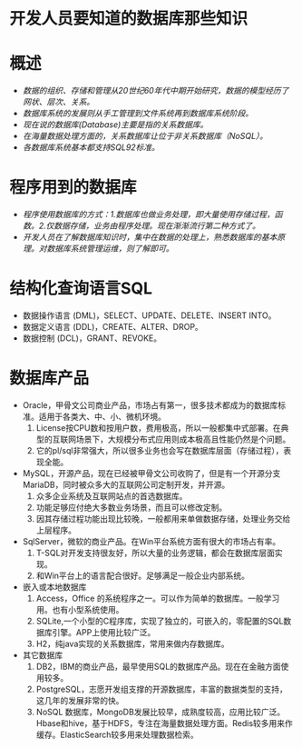 # 开发人员要知道的数据库那些知识

# 概述
- *数据的组织、存储和管理从20世纪60年代中期开始研究，数据的模型经历了网状、层次、关系。*
- *数据库系统的发展则从手工管理到文件系统再到数据库系统阶段。*
- *现在说的数据库(Database)主要是指的关系数据库。*
- *在海量数据处理方面的，关系数据库让位于非关系数据库（NoSQL）。*
- *各数据库系统基本都支持SQL92标准。*

# 程序用到的数据库
- *程序使用数据库的方式：1.数据库也做业务处理，即大量使用存储过程，函数。2.仅数据存储，业务由程序处理。现在渐渐流行第二种方式了。*
- *开发人员在了解数据库知识时，集中在数据的处理上，熟悉数据库的基本原理。对数据库系统管理运维，则了解即可。*

# 结构化查询语言SQL
- 数据操作语言 (DML)，SELECT、UPDATE、DELETE、INSERT INTO。
- 数据定义语言 (DDL)，CREATE、ALTER、DROP。
- 数据控制 (DCL)，GRANT、REVOKE。

# 数据库产品
- Oracle，甲骨文公司商业产品，市场占有第一，很多技术都成为的数据库标准。适用于各类大、中、小、微机环境。
   1. License按CPU数和按用户数，费用极高，所以一般都集中式部署。在典型的互联网场景下，大规模分布式应用则成本极高且性能仍然是个问题。
   2. 它的pl/sql非常强大，所以很多业务也会写在数据库层面（存储过程），表现全能。
- MySQL，开源产品，现在已经被甲骨文公司收购了，但是有一个开源分支MariaDB，同时被众多大的互联网公司定制开发，并开源。
   1. 众多企业系统及互联网站点的首选数据库。
   2. 功能足够应付绝大多数业务场景，而且可以修改定制。
   3. 因其存储过程功能出现比较晚，一般都用来单做数据存储，处理业务交给上层程序。
- SqlServer，微软的商业产品。在Win平台系统方面有很大的市场占有率。
   1. T-SQL对开发支持很友好，所以大量的业务逻辑，都会在数据库层面实现。
   2. 和Win平台上的语言配合很好。足够满足一般企业内部系统。
- 嵌入或本地数据库
   1. Access，Office 的系统程序之一。可以作为简单的数据库。一般学习用。也有小型系统使用。
   2. SQLite,一个小型的C程序库，实现了独立的，可嵌入的，零配置的SQL数据库引擎。APP上使用比较广泛。
   3. H2，纯java实现的关系数据库，常用来做内存数据库。
- 其它数据库
   1. DB2，IBM的商业产品，最早使用SQL的数据库产品。现在在金融方面使用较多。
   2. PostgreSQL，志愿开发组支撑的开源数据库，丰富的数据类型的支持，这几年的发展非常的快。
   3. NoSQL 数据库，MongoDB发展比较早，成熟度较高，应用比较广泛。Hbase和hive，基于HDFS，专注在海量数据处理方面。Redis较多用来作缓存。ElasticSearch较多用来处理数据检索。